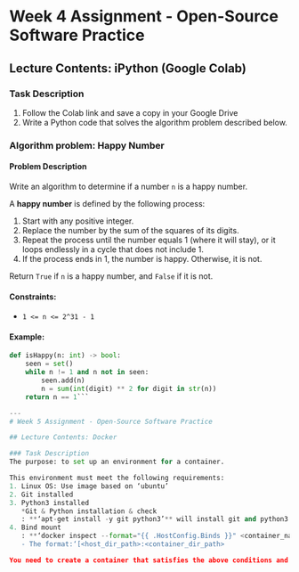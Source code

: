 # Week 4 Assignment - Open-Source Software Practice

## Lecture Contents: iPython (Google Colab)

### Task Description
1. Follow the Colab link and save a copy in your Google Drive
2. Write a Python code that solves the algorithm problem described below.
   
### Algorithm problem: Happy Number

#### Problem Description
Write an algorithm to determine if a number `n` is a happy number.

A **happy number** is defined by the following process:
1. Start with any positive integer.
2. Replace the number by the sum of the squares of its digits.
3. Repeat the process until the number equals 1 (where it will stay), or it loops endlessly in a cycle that does not include 1.
4. If the process ends in 1, the number is happy. Otherwise, it is not.

Return `True` if `n` is a happy number, and `False` if it is not.

#### Constraints:
- `1 <= n <= 2^31 - 1`

#### Example:
```python
def isHappy(n: int) -> bool:
    seen = set()
    while n != 1 and n not in seen:
        seen.add(n)
        n = sum(int(digit) ** 2 for digit in str(n))
    return n == 1```

---
# Week 5 Assignment - Open-Source Software Practice

## Lecture Contents: Docker

### Task Description
The purpose: to set up an environment for a container.

This environment must meet the following requirements:
1. Linux OS: Use image based on ‘ubuntu’
2. Git installed
3. Python3 installed
   *Git & Python installation & check
   : **‘apt-get install -y git python3’** will install git and python3.
4. Bind mount
   : **‘docker inspect --format="{{ .HostConfig.Binds }}" <container_name>'** prints path of mounted directory of the specified container.\
   - The format:‘[<host_dir_path>:<container_dir_path>

You need to create a container that satisfies the above conditions and demonstrate it.
